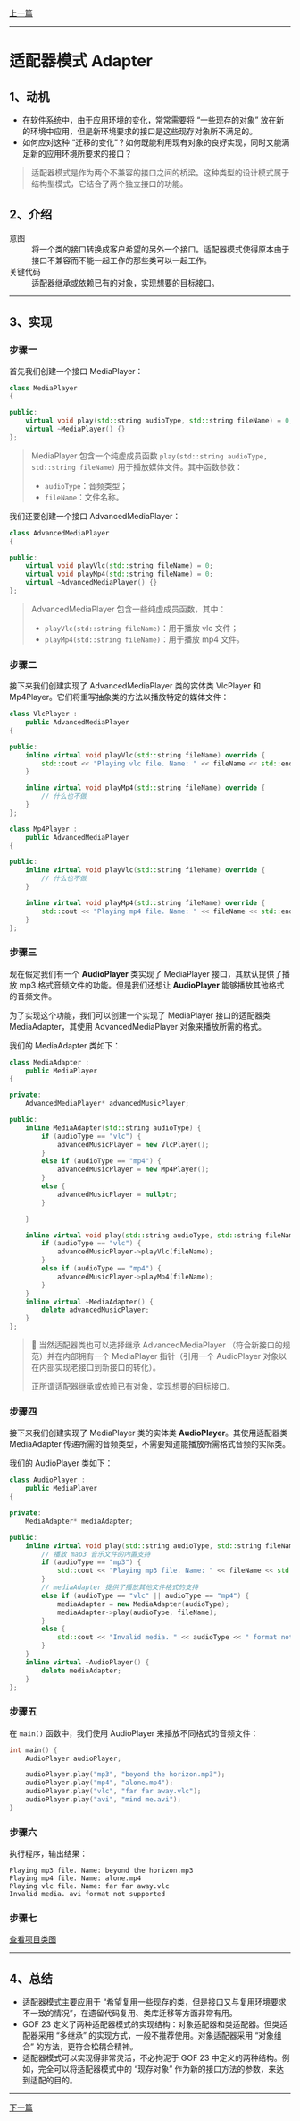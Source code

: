 [上一篇](../Proxy%20Pattern/README.md)

---

# 适配器模式 Adapter

## 1、动机

* 在软件系统中，由于应用环境的变化，常常需要将 “一些现存的对象” 放在新的环境中应用，但是新环境要求的接口是这些现存对象所不满足的。
* 如何应对这种 “迁移的变化”？如何既能利用现有对象的良好实现，同时又能满足新的应用环境所要求的接口？

> 适配器模式是作为两个不兼容的接口之间的桥梁。这种类型的设计模式属于结构型模式，它结合了两个独立接口的功能。

## 2、介绍

<dl>
    <dt>意图</dt>
    <dd>将一个类的接口转换成客户希望的另外一个接口。适配器模式使得原本由于接口不兼容而不能一起工作的那些类可以一起工作。</dd>
    <dt>关键代码</dt>
    <dd>适配器继承或依赖已有的对象，实现想要的目标接口。</dd>
</dl>

---

## 3、实现

### 步骤一

首先我们创建一个接口 MediaPlayer：

```cpp
class MediaPlayer
{

public:
	virtual void play(std::string audioType, std::string fileName) = 0;
	virtual ~MediaPlayer() {}
};
```

> MediaPlayer 包含一个纯虚成员函数 `play(std::string audioType, std::string fileName)` 用于播放媒体文件。其中函数参数：
> * `audioType`：音频类型；
> * `fileName`：文件名称。

我们还要创建一个接口 AdvancedMediaPlayer：

```cpp
class AdvancedMediaPlayer
{

public:
	virtual void playVlc(std::string fileName) = 0;
	virtual void playMp4(std::string fileName) = 0;
	virtual ~AdvancedMediaPlayer() {}
};
```

> AdvancedMediaPlayer 包含一些纯虚成员函数，其中：
> * `playVlc(std::string fileName)`：用于播放 vlc 文件；
> * `playMp4(std::string fileName)`：用于播放 mp4 文件。

### 步骤二

接下来我们创建实现了 AdvancedMediaPlayer 类的实体类 VlcPlayer 和 Mp4Player。它们将重写抽象类的方法以播放特定的媒体文件：

```cpp
class VlcPlayer :
	public AdvancedMediaPlayer
{

public:
	inline virtual void playVlc(std::string fileName) override {
		std::cout << "Playing vlc file. Name: " << fileName << std::endl;
	}

	inline virtual void playMp4(std::string fileName) override {
		// 什么也不做
	}
};
```

```cpp
class Mp4Player :
	public AdvancedMediaPlayer
{

public:
	inline virtual void playVlc(std::string fileName) override {
		// 什么也不做
	}

	inline virtual void playMp4(std::string fileName) override {
		std::cout << "Playing mp4 file. Name: " << fileName << std::endl;
	}
};
```

### 步骤三

现在假定我们有一个 **AudioPlayer** 类实现了 MediaPlayer 接口，其默认提供了播放 mp3 格式音频文件的功能。但是我们还想让 **AudioPlayer** 能够播放其他格式的音频文件。

为了实现这个功能，我们可以创建一个实现了 MediaPlayer 接口的适配器类 MediaAdapter，其使用 AdvancedMediaPlayer 对象来播放所需的格式。

我们的 MediaAdapter 类如下：

```cpp
class MediaAdapter :
	public MediaPlayer
{

private:
	AdvancedMediaPlayer* advancedMusicPlayer;

public:
	inline MediaAdapter(std::string audioType) {
		if (audioType == "vlc") {
			advancedMusicPlayer = new VlcPlayer();
		}
		else if (audioType == "mp4") {
			advancedMusicPlayer = new Mp4Player();
		}
		else {
			advancedMusicPlayer = nullptr;
		}

	}

	inline virtual void play(std::string audioType, std::string fileName) override {
		if (audioType == "vlc") {
			advancedMusicPlayer->playVlc(fileName);
		}
		else if (audioType == "mp4") {
			advancedMusicPlayer->playMp4(fileName);
		}
	}
	inline virtual ~MediaAdapter() {
		delete advancedMusicPlayer;
	}
};
```

> 🔔 当然适配器类也可以选择继承 AdvancedMediaPlayer （符合新接口的规范）并在内部拥有一个 MediaPlayer 指针（引用一个 AudioPlayer 对象以在内部实现老接口到新接口的转化）。
> 
> 正所谓适配器继承或依赖已有对象，实现想要的目标接口。

### 步骤四

接下来我们创建实现了 MediaPlayer 类的实体类 **AudioPlayer**。其使用适配器类 MediaAdapter 传递所需的音频类型，不需要知道能播放所需格式音频的实际类。

我们的 AudioPlayer 类如下：

```cpp
class AudioPlayer :
	public MediaPlayer
{

private:
	MediaAdapter* mediaAdapter;

public:
	inline virtual void play(std::string audioType, std::string fileName) override {
		// 播放 map3 音乐文件的内置支持
		if (audioType == "mp3") {
			std::cout << "Playing mp3 file. Name: " << fileName << std::endl;
		}
		// mediaAdapter 提供了播放其他文件格式的支持
		else if (audioType == "vlc" || audioType == "mp4") {
			mediaAdapter = new MediaAdapter(audioType);
			mediaAdapter->play(audioType, fileName);
		}
		else {
			std::cout << "Invalid media. " << audioType << " format not supported" << std::endl;
		}
	}
	inline virtual ~AudioPlayer() {
		delete mediaAdapter;
	}
};
```

### 步骤五

在 `main()` 函数中，我们使用 AudioPlayer 来播放不同格式的音频文件：

```cpp
int main() {
	AudioPlayer audioPlayer;

    audioPlayer.play("mp3", "beyond the horizon.mp3");
    audioPlayer.play("mp4", "alone.mp4");
    audioPlayer.play("vlc", "far far away.vlc");
    audioPlayer.play("avi", "mind me.avi");
}
```

### 步骤六

执行程序，输出结果：

```plain
Playing mp3 file. Name: beyond the horizon.mp3
Playing mp4 file. Name: alone.mp4
Playing vlc file. Name: far far away.vlc
Invalid media. avi format not supported
```

### 步骤七

[查看项目类图](https://learn.microsoft.com/zh-cn/visualstudio/ide/class-designer/designing-and-viewing-classes-and-types?view=vs-2022#add-class-diagrams-to-projects)

---

## 4、总结

* 适配器模式主要应用于 “希望复用一些现存的类，但是接口又与复用环境要求不一致的情况”，在遗留代码复用、类库迁移等方面非常有用。
* GOF 23 定义了两种适配器模式的实现结构：对象适配器和类适配器。但类适配器采用 “多继承” 的实现方式，一般不推荐使用。对象适配器采用 “对象组合” 的方法，更符合松耦合精神。
* 适配器模式可以实现得非常灵活，不必拘泥于 GOF 23 中定义的两种结构。例如，完全可以将适配器模式中的 “现存对象” 作为新的接口方法的参数，来达到适配的目的。

---

[下一篇](../Mediator%20Pattern/README.md)